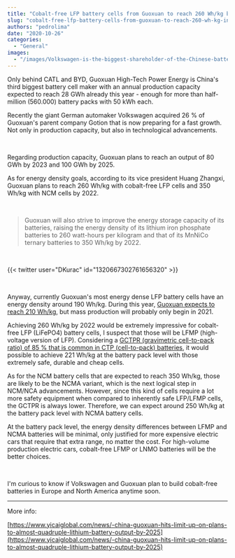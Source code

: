 ```yaml
---
title: "Cobalt-free LFP battery cells from Guoxuan to reach 260 Wh/kg by 2022"
slug: "cobalt-free-lfp-battery-cells-from-guoxuan-to-reach-260-wh-kg-in-2022"
authors: "pedrolima"
date: "2020-10-26"
categories:
  - "General"
images:
  - "/images/Volkswagen-is-the-biggest-shareholder-of-the-Chinese-battery-cell-maker-Guoxuan.avif"
---
```


Only behind CATL and BYD, Guoxuan High-Tech Power Energy is China's third biggest battery cell maker with an annual production capacity expected to reach 28 GWh already this year - enough for more than half-million (560.000) battery packs with 50 kWh each.

Recently the giant German automaker Volkswagen acquired 26 % of Guoxuan's parent company Gotion that is now preparing for a fast growth. Not only in production capacity, but also in technological advancements.

 

Regarding production capacity, Guoxuan plans to reach an output of 80 GWh by 2023 and 100 GWh by 2025.

As for energy density goals, according to its vice president Huang Zhangxi, Guoxuan plans to reach 260 Wh/kg with cobalt-free LFP cells and 350 Wh/kg with NCM cells by 2022.

 

> Guoxuan will also strive to improve the energy storage capacity of its batteries, raising the energy density of its lithium iron phosphate batteries to 260 watt-hours per kilogram and that of its MnNiCo ternary batteries to 350 Wh/kg by 2022.

 

{{< twitter user="DKurac" id="1320667302761656320" >}}

 

Anyway, currently Guoxuan's most energy dense LFP battery cells have an energy density around 190 Wh/kg. During this year, [Guoxuan expects to reach 210 Wh/kg](/2020/09/19/cobalt-free-lfp-battery-cells-to-reach-210-wh-kg-this-year/), but mass production will probably only begin in 2021.

Achieving 260 Wh/kg by 2022 would be extremely impressive for cobalt-free LFP (LiFePO4) battery cells, I suspect that those will be LFMP (high-voltage version of LFP). Considering a [GCTPR (gravimetric cell-to-pack ratio) of 85 % that is common in CTP (cell-to-pack) batteries](/2020/04/12/simple-solution-for-safer-cheaper-more-energy-dense-batteries/), it would possible to achieve 221 Wh/kg at the battery pack level with those extremely safe, durable and cheap cells.

As for the NCM battery cells that are expected to reach 350 Wh/kg, those are likely to be the NCMA variant, which is the next logical step in NCM/NCA advancements. However, since this kind of cells require a lot more safety equipment when compared to inherently safe LFP/LFMP cells, the GCTPR is always lower. Therefore, we can expect around 250 Wh/kg at the battery pack level with NCMA battery cells.

At the battery pack level, the energy density differences between LFMP and NCMA batteries will be minimal, only justified for more expensive electric cars that require that extra range, no matter the cost. For high-volume production electric cars, cobalt-free LFMP or LNMO batteries will be the better choices.

 

I'm curious to know if Volkswagen and Guoxuan plan to build cobalt-free batteries in Europe and North America anytime soon.

---

More info:

[https://www.yicaiglobal.com/news/-china-guoxuan-hits-limit-up-on-plans-to-almost-quadruple-lithium-battery-output-by-2025](https://www.yicaiglobal.com/news/-china-guoxuan-hits-limit-up-on-plans-to-almost-quadruple-lithium-battery-output-by-2025)
